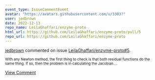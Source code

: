 ```yaml
---
event_type: IssueCommentEvent
avatar: "https://avatars.githubusercontent.com/u/3303?"
user: jedbrown
date: 2022-12-13
repo_name: LeilaGhaffari/enzyme-proto
html_url: https://github.com/LeilaGhaffari/enzyme-proto/pull/5
repo_url: https://github.com/LeilaGhaffari/enzyme-proto
---
```


<a href='https://github.com/jedbrown' target='_blank'>jedbrown</a> commented on issue <a href='https://github.com/LeilaGhaffari/enzyme-proto/pull/5' target='_blank'>LeilaGhaffari/enzyme-proto#5</a>.

<small>With any Newton method, the first thing to check is that both residual functions do the same thing. If so, then the problem is in calculating the Jacobian....</small>

<a href='https://github.com/LeilaGhaffari/enzyme-proto/pull/5' target='_blank'>View Comment</a>